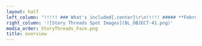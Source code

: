 ```yaml
---
layout: half
left_column: "!!!!! ### What's included{.center}\r\n!!!!! ##### **February 4-7, 2021**{.center}\r\n!!!!!  * Three-day masterclass that goes deep into one topic for the whole weekend\r\n!!!!!  * 4 one-hour sessions on common issues that relate to characters in fiction\r\n!!!!!  * Daily critique groups + feedback on the first 10 pages of your manuscript\r\n!!!!!  * Lots of time for writing while connecting with other writers\r\n!!!!! \r\n!!!!! Because our Unraveling Character Virtual Retreat has 3 editors, each participant will be able to pick from [3 masterclass topics and 12 session topics](/story-threads#class-descriptions)\r\n!!!!! \r\n!!!!! **Editors**</br>\r\n!!!!! Jeni Chappelle </br>\r\n!!!!! Tiffany Grimes</br>\r\n!!!!! Carly Hayward</br>\r\n!!!!! \r\n!!!!! **Cost: $895**</br>\r\n!!!!! **Or [click here](/story-threads/StoryThreads_alacarte.pdf?target=_blank) for full Build Your Own Retreat details and cost.**"
right_column: '![Story Threads Spot Images](BL_OBJECT-41.png)'
media_order: StoryThreads_Face.png
title: overview
---
```


